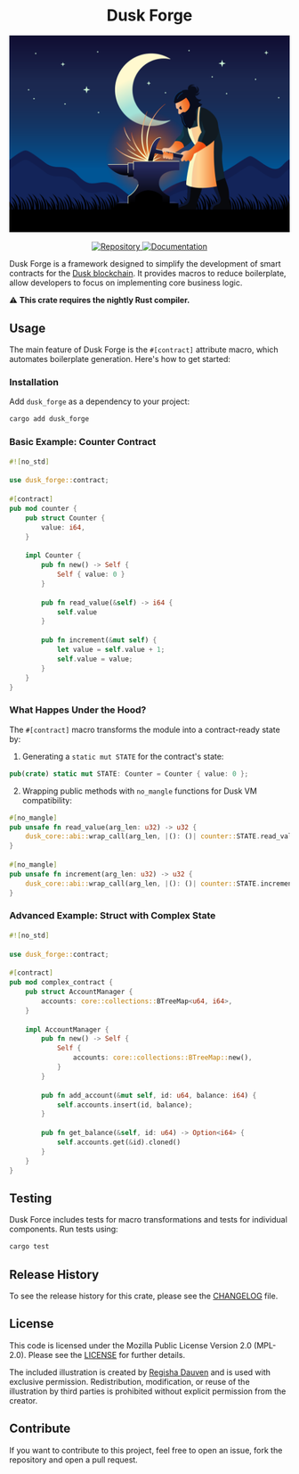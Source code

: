 <h1 align="center">
Dusk Forge
</h1>

<img src="https://github.com/HDauven/dusk-forge/blob/5a138b30329617074858218d88022c56250f2954/assets/dusk-forge-illustration.png"  alt="Dusk Forge Illustration"></img>

<p align="center">
<a href="https://github.com/HDauven/dusk-forge">
  <img src="https://img.shields.io/badge/github-dusk%20forge-blueviolet?logo=github" alt="Repository">
</a>
<a href="https://docs.rs/dusk-forge/">
  <img src="https://img.shields.io/badge/docs-dusk%20forge-blue?logo=rust" alt="Documentation">
</a>
</p>

Dusk Forge is a framework designed to simplify the development of smart
contracts for the [Dusk blockchain](https://github.com/dusk-network/rusk/). It
provides macros to reduce boilerplate, allow developers to focus on implementing
core business logic.

⚠️ **This crate requires the nightly Rust compiler.**

## Usage

The main feature of Dusk Forge is the `#[contract]` attribute macro, which
automates boilerplate generation. Here's how to get started:

### Installation

Add `dusk_forge` as a dependency to your project:

```sh
cargo add dusk_forge
```

### Basic Example: Counter Contract

```rust
#![no_std]

use dusk_forge::contract;

#[contract]
pub mod counter {
    pub struct Counter {
        value: i64,
    }

    impl Counter {
        pub fn new() -> Self {
            Self { value: 0 }
        }

        pub fn read_value(&self) -> i64 {
            self.value
        }

        pub fn increment(&mut self) {
            let value = self.value + 1;
            self.value = value;
        }
    }
}
```

### What Happes Under the Hood?

The `#[contract]` macro transforms the module into a contract-ready state by:

1. Generating a `static mut STATE` for the contract's state:

```rust
pub(crate) static mut STATE: Counter = Counter { value: 0 };
```

2. Wrapping public methods with `no_mangle` functions for Dusk VM compatibility:

```rust
#[no_mangle]
pub unsafe fn read_value(arg_len: u32) -> u32 {
    dusk_core::abi::wrap_call(arg_len, |(): ()| counter::STATE.read_value())
}

#[no_mangle]
pub unsafe fn increment(arg_len: u32) -> u32 {
    dusk_core::abi::wrap_call(arg_len, |(): ()| counter::STATE.increment())
}
```

### Advanced Example: Struct with Complex State

```rust
#![no_std]

use dusk_forge::contract;

#[contract]
pub mod complex_contract {
    pub struct AccountManager {
        accounts: core::collections::BTreeMap<u64, i64>,
    }

    impl AccountManager {
        pub fn new() -> Self {
            Self {
                accounts: core::collections::BTreeMap::new(),
            }
        }

        pub fn add_account(&mut self, id: u64, balance: i64) {
            self.accounts.insert(id, balance);
        }

        pub fn get_balance(&self, id: u64) -> Option<i64> {
            self.accounts.get(&id).cloned()
        }
    }
}
```

## Testing

Dusk Force includes tests for macro transformations and tests for individual
components. Run tests using:

```sh
cargo test
```

## Release History

To see the release history for this crate, please see the
[CHANGELOG](./CHANGELOG.md) file.

## License

This code is licensed under the Mozilla Public License Version 2.0 (MPL-2.0).
Please see the [LICENSE](./LICENSE) for further details.

The included illustration is created by
[Regisha Dauven](https://regishadauven.com/) and is used with exclusive
permission. Redistribution, modification, or reuse of the illustration by third
parties is prohibited without explicit permission from the creator.

## Contribute

If you want to contribute to this project, feel free to open an issue, fork the
repository and open a pull request.
